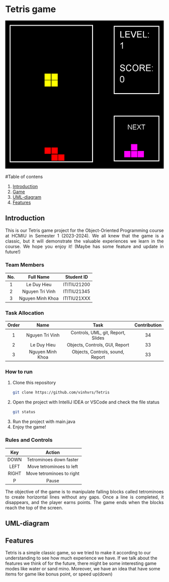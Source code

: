 # Tetris game

<!--suppress ALL -->
<div align="center">
<img src="Tetris/src/screenshot.png" alt="">
</div>

#Table of contens
1. [Introduction](#Introduction)
2. [Game](#Game)
3. [UML-diagram](#UML-diagram)
4. [Features](#Features)

## Introduction <a name="Introduction"></a>

<div style = "text-align: justify">
This is our Tetris game project for the Object-Oriented Programming course at HCMIU in Semester 1 (2023-2024). We all knew that the game is a classic, but it will demonstrate the valuable experiences we learn in the course. We hope you enjoy it!
(Maybe has some feature and update in future!)
</div>

### Team Members

| No.   |         Full Name     | Student ID  |
|:-----:|:---------------------:|:-----------:|
|   1   |   Le Duy Hieu         | ITITIU21200 |
|   2   |   Nguyen Tri Vinh     | ITITIU21345 |
|   3   |   Nguyen Minh Khoa    | ITITIU21XXX |

### Task Allocation

| Order |         Name          |                      Task                      | Contribution |
|:-----:|:---------------------:|:----------------------------------------------:|:------------:|
|   1   |   Nguyen Tri Vinh     |        Controls, UML, git, Report, Slides      |      34      |
|   2   |   Le Duy Hieu         |        Objects, Controls, GUI, Report          |      33      |
|   3   |   Nguyen Minh Khoa    |         Objects, Controls, sound, Report       |      33      |

### How to run

1. Clone this repository
    ```sh
    git clone https://github.com/vinhvrs/Tetris
    ```
2. Open the project with IntelliJ IDEA or VSCode and check the file status
    ```sh
    git status
    ```
3. Run the project with main.java
4. Enjoy the game!

### Rules and Controls

|  Key  |          Action          |
|:-----:|:------------------------:|
| DOWN  | Tetrominoes down faster  |
| LEFT  | Move tetrominoes to left |
| RIGHT | Move tetrominoes to right|
|   P   |          Pause           |

<div style = "text-align: justify">
The objective of the game is to manipulate falling blocks called tetrominoes to create horizontal lines without any gaps.
Once a line is completed, it disappears, and the player earns points. The game ends when the blocks reach the top of the screen.
</div>

## UML-diagram <a name="UML-diagram"></a>

## Features <a name="Features"></a>
Tetris is a simple classic game, so we tried to make it according to our understanding to see how much experience we have.
If we talk about the features we think of for the future, there might be some interesting game modes like water or sand mino.
Moreover, we have an idea that have some items for game like bonus point, or speed up(down)



